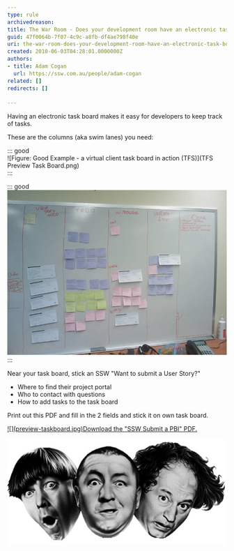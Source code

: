 ```yaml
---
type: rule
archivedreason: 
title: The War Room - Does your development room have an electronic task board? (Physical is OK too for small, co-located teams)
guid: 47f0064b-7f07-4c9c-a8fb-df4ae798f40e
uri: the-war-room-does-your-development-room-have-an-electronic-task-board-physical-is-ok-too-for-small-co-located-teams
created: 2010-06-03T04:28:01.0000000Z
authors:
- title: Adam Cogan
  url: https://ssw.com.au/people/adam-cogan
related: []
redirects: []

---
```


Having     an electronic task board makes it easy for developers to keep track of tasks.

These are the columns (aka swim lanes) you need:

<!--endintro-->


::: good  
![Figure: Good Example - a virtual client task board in action (TFS)](TFS Preview Task Board.png)  
:::


::: good  
![Figure: OK Example - a physical client task board in operation](Taskboard.jpg)  
:::

Near your task board, stick an SSW "Want to submit a User Story?"

* Where to find their project portal
* Who to contact with questions
* How to add tasks to the task board


Print out this PDF and fill in the 2 fields and stick it on own task board.

[!\[\](preview-taskboard.jpg)Download the "SSW Submit a PBI" PDF.](/Documents/SSWSubmitaPBI.pdf) 

![Figure: Create an avatar for each person and stick them on the current task. You can find our        User Story Cards here. You can write the TFS work item ID on each card.](Avatar.jpg)
